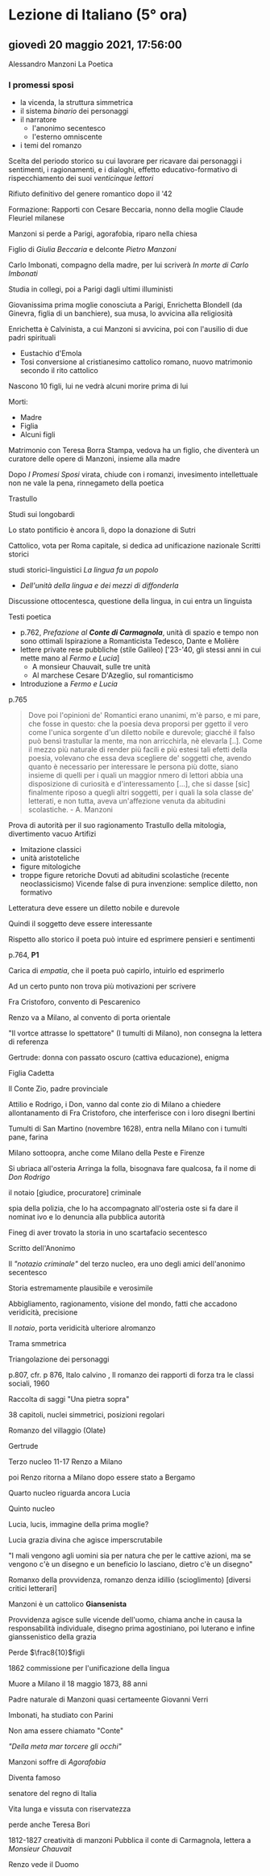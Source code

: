 # Lezione di Italiano (5° ora)

## giovedì 20 maggio 2021, 17:56:00

Alessandro Manzoni
La Poetica

### I promessi sposi
* la vicenda, la struttura simmetrica
* il sistema *binario* dei personaggi
* il narratore
	* l'anonimo secentesco
	* l'esterno omniscente
* i temi del romanzo

Scelta del periodo storico su cui lavorare per ricavare dai personaggi i sentimenti, i ragionamenti, e i dialoghi, effetto educativo-formativo di rispecchiamento dei suoi *venticinque lettori*

Rifiuto definitivo del genere romantico dopo il '42




Formazione:
Rapporti con Cesare Beccaria, nonno della moglie
Claude Fleuriel
milanese

Manzoni si perde a Parigi, agorafobia, riparo nella chiesa

Figlio di $Giulia$ $Beccaria$  e delconte $Pietro$ $Manzoni$

Carlo Imbonati, compagno della madre, per lui scriverà *In morte di Carlo Imbonati*

Studia in collegi, poi a Parigi dagli ultimi illuministi

Giovanissima prima moglie conosciuta a Parigi, Enrichetta Blondell (da Ginevra, figlia di un banchiere), sua musa, lo avvicina alla religiosità

Enrichetta è Calvinista, a cui Manzoni si avvicina, poi con l'ausilio di due padri spirituali
* Eustachio d'Emola
* Tosi
conversione al cristianesimo cattolico romano, nuovo matrimonio secondo il rito cattolico

Nascono 10 figli, lui ne vedrà alcuni morire prima di lui

Morti:
* Madre
* Figlia
* Alcuni figli

Matrimonio con Teresa Borra Stampa, vedova
ha un figlio, che diventerà un curatore delle opere di Manzoni, insieme alla madre

Dopo *I Promesi Sposi* virata, chiude con i romanzi, invesimento intellettuale non ne vale la pena, rinnegameto della poetica

Trastullo

Studi sui longobardi


Lo stato pontificio è ancora lì, dopo la donazione di Sutri

Cattolico, vota per Roma capitale, si dedica ad unificazione nazionale
Scritti storici

studi storici-linguistici
*La lingua fa un popolo*

* *Dell'unità della lingua e dei mezzi di diffonderla*

Discussione ottocentesca, questione della lingua, in cui entra un linguista

Testi poetica
* p.762, *Prefazione al **Conte di Carmagnola***, unità di spazio e tempo non sono ottimali
Ispirazione a Romanticista Tedesco, Dante e Molière
* lettere private rese pubbliche (stile Galileo) ['23-'40, gli stessi anni in cui mette mano al *Fermo e Lucia*]
	* A monsieur Chauvait, sulle tre unità
	* Al marchese Cesare D'Azeglio, sul romanticismo
* Introduzione a *Fermo e Lucia*


p.765 
> Dove poi l'opinioni de' Romantici erano unanimi, m'è parso, e mi pare, che fosse in questo: che la poesia deva proporsi per ggetto il vero come l'unica sorgente d'un diletto nobile e durevole; giacché il falso può bensì trastullar la mente, ma non arricchirla, nè elevarla [..]. Come il mezzo più naturale di render più facili e più estesi tali efetti della poesia, volevano che essa deva scegliere de' soggetti che, avendo quanto è necessario per interessare le persona più dotte, siano insieme di quelli per i quali un maggior nmero di lettori abbia una disposizione di curiosità e d'interessamento [...], che si dasse [sic] finalmente riposo a quegli altri soggetti, per i quali la sola classe de' letterati, e non tutta, aveva un'affezione venuta da abitudini scolastiche.
> \- A. Manzoni

Prova di autorità per il suo ragionamento
Trastullo della mitologia, divertimento vacuo
Artifizi
* Imitazione classici
* unità aristoteliche
* figure mitologiche
* troppe figure retoriche
Dovuti ad abitudini scolastiche (recente neoclassicismo)
Vicende false di pura invenzione: semplice diletto, non formativo

Letteratura deve essere un diletto nobile e durevole

Quindi il soggetto deve essere interessante

Rispetto allo storico il poeta può intuire ed esprimere pensieri e sentimenti

p.764, **P1**

Carica di *empatia*, che il poeta può capirlo, intuirlo ed esprimerlo

Ad un certo punto non trova più motivazioni per scrivere

Fra Cristoforo, convento di Pescarenico

Renzo va a Milano, al convento di porta orientale

"Il vortce attrasse lo spettatore" (I tumulti di Milano), non consegna la lettera di referenza

Gertrude: donna con passato oscuro (cattiva educazione), enigma

Figlia Cadetta


Il Conte Zio, padre provinciale


Attilio e Rodrigo, i Don, vanno dal conte zio di Milano a chiedere allontanamento di Fra Cristoforo, che interferisce con i loro disegni lbertini

Tumulti di San Martino (novembre 1628), entra nella Milano con i tumulti
pane, farina

Milano sottoopra, anche come Milano della Peste e Firenze 

Si ubriaca all'osteria
Arringa la folla, bisognava fare qualcosa, fa il nome di *Don Rodrigo* 

il notaio [giudice, procuratore] criminale

spia della polizia, che lo ha accompagnato all'osteria
oste si fa dare il nominat ivo e lo denuncia alla pubblica autorità


Fineg di aver trovato la storia in uno scartafacio secentesco

Scritto dell'Anonimo

Il *"notazio criminale"* del terzo nucleo, era uno degli amici dell'anonimo secentesco



Storia estremamente plausibile e verosimile

Abbigliamento, ragionamento, visione del mondo, fatti che accadono
veridicità, precisione

Il *notaio*, porta veridicità ulteriore alromanzo


Trama smmetrica

Triangolazione dei personaggi

p.807, cfr. p 876, Italo calvino , Il romanzo dei rapporti di forza tra le classi sociali, 1960

Raccolta di saggi "Una pietra sopra"


38 capitoli, nuclei simmetrici, posizioni regolari

Romanzo del villaggio (Olate)

Gertrude


Terzo nucleo 11-17 Renzo a Milano

poi Renzo ritorna a Milano dopo essere stato a Bergamo

Quarto nucleo riguarda ancora Lucia

Quinto nucleo

Lucia, lucis, immagine della prima moglie?

Lucia grazia divina che agisce imperscrutabile

"I mali vengono agli uomini sia per natura che per le cattive azioni, ma se vengono c'è un disegno e un beneficio lo lasciano, dietro c'è un disegno"


Romanxo della provvidenza, romanzo denza idillio (scioglimento) [diversi critici letterari]

Manzoni è un cattolico **Giansenista**

Provvidenza agisce sulle vicende dell'uomo, chiama anche in causa la responsabilità individuale, disegno prima agostiniano, poi luterano e infine gianssenistico della grazia

Perde $\frac8{10}$figli


1862 commissione per l'unificazione della lingua

Muore a Milano il 18 maggio 1873, 88 anni

Padre naturale di Manzoni quasi certameente Giovanni Verri

Imbonati, ha studiato con Parini

Non ama essere chiamato "Conte"

*"Della meta mar torcere gli occhi"*


Manzoni soffre di *Agorafobia*

Diventa famoso

senatore del regno di Italia

Vita lunga e vissuta con riservatezza

perde anche Teresa Bori

1812-1827 creatività di manzoni
Pubblica il conte di Carmagnola, lettera a *Monsieur Chauvait*

Renzo vede il Duomo


<!--stackedit_data:
eyJoaXN0b3J5IjpbNTMwNzgzMzIzLDY0NDEwNjAzOCwtMTk3ND
g4ODM3N119
-->